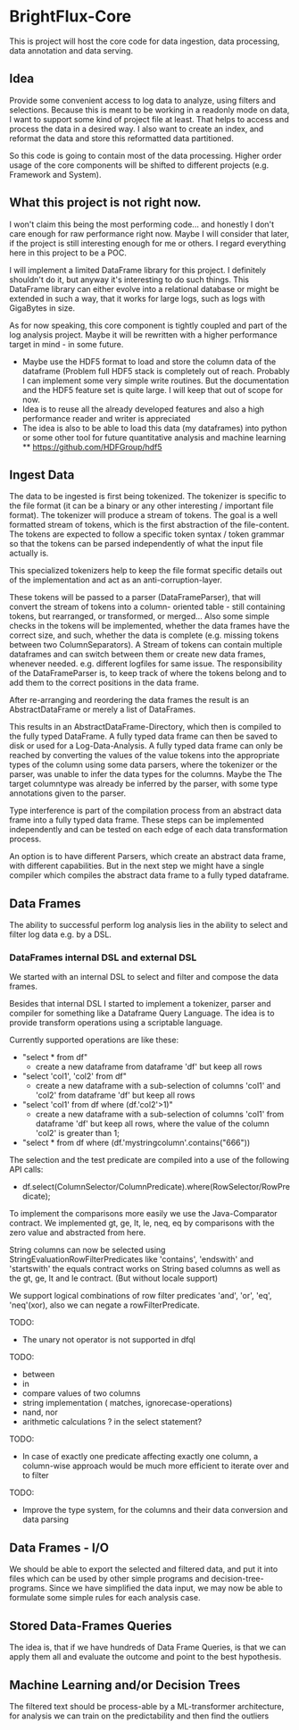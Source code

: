 # BrightFlux-Core

This is project will host the core code for data ingestion, data processing, data annotation and data serving.

## Idea

Provide some convenient access to log data to analyze, using filters and selections. Because this is meant 
to be working in a readonly mode on data, I want to support some kind of project file at least. That helps
to access and process the data in a desired way. I also want to create an index, and reformat the data and 
store this reformatted data partitioned. 

So this code is going to contain most of the data processing. Higher order usage of the core components will
be shifted to different projects (e.g. Framework and System).

## What this project is not right now.

I won't claim this being the most performing code... and honestly I don't care enough for raw performance 
right now. Maybe I will consider that later, if the project is still interesting enough for me or others.
I regard everything here in this project to be a POC.

I will implement a limited DataFrame library for this project. I definitely shouldn't do it, but anyway 
it's interesting to do such things. This DataFrame library can either evolve into a relational database
or might be extended in such a way, that it works for large logs, such as logs with GigaBytes in size.

As for now speaking, this core component is tightly coupled and part of the log analysis project. Maybe
it will be rewritten with a higher performance target in mind - in some future.

* Maybe use the HDF5 format to load and store the column data of the dataframe (Problem full HDF5 stack is completely out of reach. Probably I can implement some very simple write routines. But the documentation and the HDF5 feature set is quite large. I will keep that out of scope for now. 
* Idea is to reuse all the already developed features and also a high performance reader and writer is appreciated
* The idea is also to be able to load this data (my dataframes) into python or some other tool for future quantitative analysis and machine learning
** https://github.com/HDFGroup/hdf5


## Ingest Data

The data to be ingested is first being tokenized. The tokenizer is specific to the file format (it can be a binary
or any other interesting / important file format). The tokenizer will produce a stream of tokens. The goal is a well 
formatted stream of tokens, which is the first abstraction of the file-content. The tokens are expected to follow a 
specific token syntax / token grammar so that the tokens can be parsed independently of what the input file actually 
is. 

This specialized tokenizers help to keep the file format specific details out of the implementation and act as an 
anti-corruption-layer.

These tokens will be passed to a parser (DataFrameParser), that will convert the stream of tokens into a column-
oriented table - still containing tokens, but rearranged, or transformed, or merged... Also some simple checks
in the tokens will be implemented, whether the data frames have the correct size, and such, whether the data is 
complete (e.g. missing tokens between two ColumnSeparators). A Stream of tokens can contain multiple dataframes
and can switch between them or create new data frames, whenever needed. e.g. different logfiles for same issue.
The responsibility of the DataFrameParser is, to keep track of where the tokens belong and to add them to the 
correct positions in the data frame. 

After re-arranging and reordering the data frames the result is an AbstractDataFrame or merely a list of DataFrames.

This results in an AbstractDataFrame-Directory, which then is compiled to the fully typed DataFrame. A fully typed 
data frame can then be saved to disk or used for a Log-Data-Analysis. A fully typed data frame can only be reached 
by converting the values of the value tokens into the appropriate types of the column using some data parsers, where 
the tokenizer or the parser, was unable to infer the data types for the columns. Maybe the The target columntype was 
already be inferred by the parser, with some type annotations given to the parser.
 
Type interference is part of the compilation process from an abstract data frame into a fully typed data frame.
These steps can be implemented independently and can be tested on each edge of each data transformation process.

An option is to have different Parsers, which create an abstract data frame, with different capabilities. But in 
the next step we might have a single compiler which compiles the abstract data frame to a fully typed dataframe. 

## Data Frames

The ability to successful perform log analysis lies in the ability to select and filter log data e.g. by a DSL.

### DataFrames internal DSL and external DSL
 
We started with an internal DSL to select and filter and compose the data frames.

Besides that internal DSL I started to implement a tokenizer, parser and compiler for something like a
Dataframe Query Language. The idea is to provide transform operations using a scriptable language. 

Currently supported operations are like these: 

* "select * from df" 
  - create a new dataframe from dataframe 'df' but keep all  rows
* "select 'col1', 'col2' from df" 
  - create a new dataframe with a sub-selection of columns 'col1' and 'col2' from dataframe 'df' but keep all rows
* "select 'col1' from df where (df.'col2'>1)" 
  - create a new dataframe with a sub-selection of columns  'col1' from dataframe 'df' but keep all rows, where the value of the column 'col2' is greater than 1;
* "select * from df where (df.'mystringcolumn'.contains("666"))

The selection and the test predicate are compiled into a use of the following API calls:
 
* df.select(ColumnSelector/ColumnPredicate).where(RowSelector/RowPredicate);

To implement the comparisons more easily we use the Java-Comparator contract. We implemented gt, ge, lt, le, neq, eq 
by comparisons with the zero value and abstracted from here.

String columns can now be selected using StringEvaluationRowFilterPredicates like 'contains', 'endswith' and 'startswith'
the equals contract works on String based columns as well as the gt, ge, lt and le contract. (But without locale support)

We support logical combinations of row filter predicates 'and', 'or', 'eq', 'neq'(xor), also we can negate a rowFilterPredicate.

TODO: 
* The unary not operator is not supported in dfql

TODO:
* between
* in
* compare values of two columns
* string implementation ( matches, ignorecase-operations)
* nand, nor
* arithmetic calculations ? in the select statement?

TODO:
* In case of exactly one predicate affecting exactly one column, a column-wise approach would be much more efficient to iterate over and to filter

TODO: 
* Improve the type system, for the columns and their data conversion and data parsing

## Data Frames - I/O

We should be able to export the selected and filtered data, and put it into files which can be used by other
simple programs and decision-tree-programs. Since we have simplified the data input, we may now be able to 
formulate some simple rules for each analysis case.

## Stored Data-Frames Queries

The idea is, that if we have hundreds of Data Frame Queries, is that we can apply them all and evaluate the 
outcome and point to the best hypothesis.

## Machine Learning and/or Decision Trees

The filtered text should be process-able by a ML-transformer architecture, for analysis we can train on the
predictability and then find the outliers